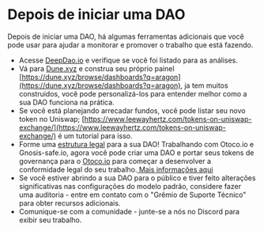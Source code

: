 # Depois de iniciar uma DAO

Depois de iniciar uma DAO, há algumas ferramentas adicionais que você pode usar para ajudar a monitorar e promover o trabalho que está fazendo.

* Acesse [DeepDao.io](https://deepdao.io/) e verifique se você foi listado para as análises.
* Vá para [Dune.xyz](https://dune.xyz/) e construa seu próprio painel [https://dune.xyz/browse/dashboards?q=aragon](https://dune.xyz/browse/dashboards?q=aragon), ja tem muitos construidos, você pode personalizá-los para entender melhor como a sua DAO funciona na prática.
* Se você está planejando arrecadar fundos, você pode listar seu novo token no Uniswap; [https://www.leewayhertz.com/tokens-on-uniswap-exchange/](https://www.leewayhertz.com/tokens-on-uniswap-exchange/) é um tutorial para isso.
* Forme uma [estrutura legal](https://a16z.com/2022/05/23/dao-legal-frameworks-entity-features-selection/) para a sua DAO! Trabalhando com Otoco.io e Gnosis-safe.io, agora você pode criar uma DAO e portar seus tokens de governança para o [Otoco.io](https://otoco.io/) para começar a desenvolver a conformidade legal do seu trabalho.[ Mais informações aqui](broken-reference)
* Se você estiver abrindo a sua DAO para o público e tiver feito alterações significativas nas configurações do modelo padrão, considere fazer uma auditoria - entre em contato com o "Grêmio de Suporte Técnico" para obter recursos adicionais.
* Comunique-se com a comunidade - junte-se a nós no Discord para exibir seu trabalho.
